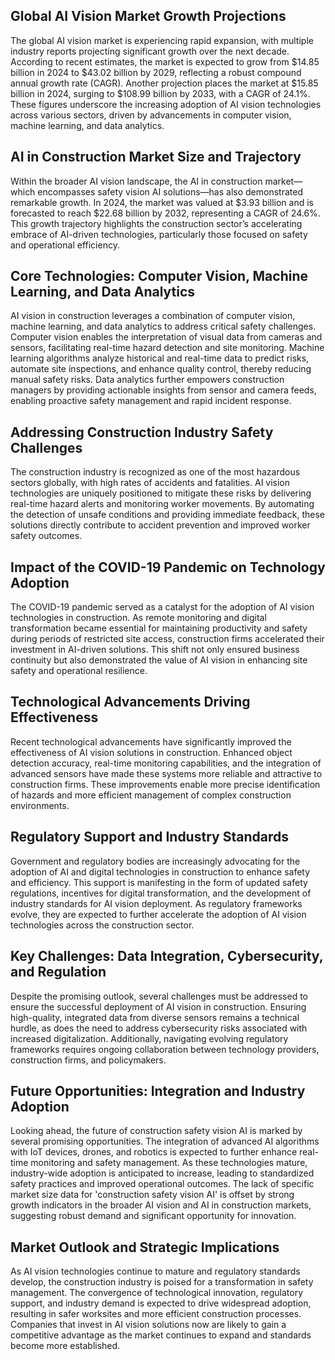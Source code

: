 ## Global AI Vision Market Growth Projections
The global AI vision market is experiencing rapid expansion, with multiple industry reports projecting significant growth over the next decade. According to recent estimates, the market is expected to grow from $14.85 billion in 2024 to $43.02 billion by 2029, reflecting a robust compound annual growth rate (CAGR). Another projection places the market at $15.85 billion in 2024, surging to $108.99 billion by 2033, with a CAGR of 24.1%. These figures underscore the increasing adoption of AI vision technologies across various sectors, driven by advancements in computer vision, machine learning, and data analytics.

## AI in Construction Market Size and Trajectory
Within the broader AI vision landscape, the AI in construction market—which encompasses safety vision AI solutions—has also demonstrated remarkable growth. In 2024, the market was valued at $3.93 billion and is forecasted to reach $22.68 billion by 2032, representing a CAGR of 24.6%. This growth trajectory highlights the construction sector’s accelerating embrace of AI-driven technologies, particularly those focused on safety and operational efficiency.

## Core Technologies: Computer Vision, Machine Learning, and Data Analytics
AI vision in construction leverages a combination of computer vision, machine learning, and data analytics to address critical safety challenges. Computer vision enables the interpretation of visual data from cameras and sensors, facilitating real-time hazard detection and site monitoring. Machine learning algorithms analyze historical and real-time data to predict risks, automate site inspections, and enhance quality control, thereby reducing manual safety risks. Data analytics further empowers construction managers by providing actionable insights from sensor and camera feeds, enabling proactive safety management and rapid incident response.

## Addressing Construction Industry Safety Challenges
The construction industry is recognized as one of the most hazardous sectors globally, with high rates of accidents and fatalities. AI vision technologies are uniquely positioned to mitigate these risks by delivering real-time hazard alerts and monitoring worker movements. By automating the detection of unsafe conditions and providing immediate feedback, these solutions directly contribute to accident prevention and improved worker safety outcomes.

## Impact of the COVID-19 Pandemic on Technology Adoption
The COVID-19 pandemic served as a catalyst for the adoption of AI vision technologies in construction. As remote monitoring and digital transformation became essential for maintaining productivity and safety during periods of restricted site access, construction firms accelerated their investment in AI-driven solutions. This shift not only ensured business continuity but also demonstrated the value of AI vision in enhancing site safety and operational resilience.

## Technological Advancements Driving Effectiveness
Recent technological advancements have significantly improved the effectiveness of AI vision solutions in construction. Enhanced object detection accuracy, real-time monitoring capabilities, and the integration of advanced sensors have made these systems more reliable and attractive to construction firms. These improvements enable more precise identification of hazards and more efficient management of complex construction environments.

## Regulatory Support and Industry Standards
Government and regulatory bodies are increasingly advocating for the adoption of AI and digital technologies in construction to enhance safety and efficiency. This support is manifesting in the form of updated safety regulations, incentives for digital transformation, and the development of industry standards for AI vision deployment. As regulatory frameworks evolve, they are expected to further accelerate the adoption of AI vision technologies across the construction sector.

## Key Challenges: Data Integration, Cybersecurity, and Regulation
Despite the promising outlook, several challenges must be addressed to ensure the successful deployment of AI vision in construction. Ensuring high-quality, integrated data from diverse sensors remains a technical hurdle, as does the need to address cybersecurity risks associated with increased digitalization. Additionally, navigating evolving regulatory frameworks requires ongoing collaboration between technology providers, construction firms, and policymakers.

## Future Opportunities: Integration and Industry Adoption
Looking ahead, the future of construction safety vision AI is marked by several promising opportunities. The integration of advanced AI algorithms with IoT devices, drones, and robotics is expected to further enhance real-time monitoring and safety management. As these technologies mature, industry-wide adoption is anticipated to increase, leading to standardized safety practices and improved operational outcomes. The lack of specific market size data for 'construction safety vision AI' is offset by strong growth indicators in the broader AI vision and AI in construction markets, suggesting robust demand and significant opportunity for innovation.

## Market Outlook and Strategic Implications
As AI vision technologies continue to mature and regulatory standards develop, the construction industry is poised for a transformation in safety management. The convergence of technological innovation, regulatory support, and industry demand is expected to drive widespread adoption, resulting in safer worksites and more efficient construction processes. Companies that invest in AI vision solutions now are likely to gain a competitive advantage as the market continues to expand and standards become more established.
